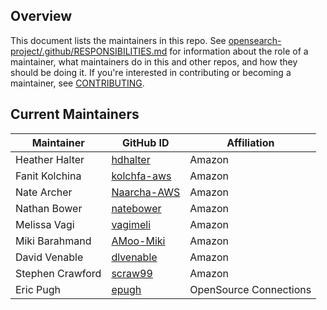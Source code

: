 ## Overview

This document lists the maintainers in this repo. See [opensearch-project/.github/RESPONSIBILITIES.md](https://github.com/opensearch-project/.github/blob/main/RESPONSIBILITIES.md#maintainer-responsibilities) for information about the role of a maintainer, what maintainers do in this and other repos, and how they should be doing it. If you're interested in contributing or becoming a maintainer, see [CONTRIBUTING](CONTRIBUTING.md).  

## Current Maintainers

| Maintainer       | GitHub ID                                       | Affiliation |
| ---------------- | ----------------------------------------------- | ----------- |
| Heather Halter   | [hdhalter](https://github.com/hdhalter)         | Amazon      |
| Fanit Kolchina   | [kolchfa-aws](https://github.com/kolchfa-aws)   | Amazon      |
| Nate Archer      | [Naarcha-AWS](https://github.com/Naarcha-AWS)   | Amazon      |
| Nathan Bower     | [natebower](https://github.com/natebower)       | Amazon      |
| Melissa Vagi     | [vagimeli](https://github.com/vagimeli)         | Amazon      |
| Miki Barahmand   | [AMoo-Miki](https://github.com/AMoo-Miki)       | Amazon      |
| David Venable    | [dlvenable](https://github.com/dlvenable)       | Amazon      | 
| Stephen Crawford | [scraw99](https://github.com/scrawfor99)        | Amazon      |
| Eric Pugh        | [epugh](https://github.com/epugh)               | OpenSource Connections  | 
